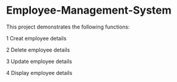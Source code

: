 # Employee-Management-System
This project demonstrates the following functions:

1 Creat employee details 

2 Delete employee details

3 Update employee details

4 Display employee details
